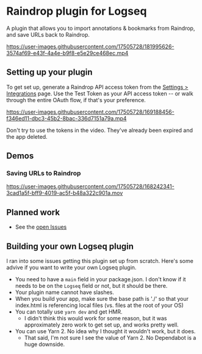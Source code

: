 # Raindrop plugin for Logseq

A plugin that allows you to import annotations & bookmarks from Raindrop, and save URLs back to Raindrop.

https://user-images.githubusercontent.com/17505728/181995626-3574af69-e43f-4a4e-b9f8-e5e29ce468ec.mp4

## Setting up your plugin

To get set up, generate a Raindrop API access token from the [Settings >
Integrations](https://app.raindrop.io/settings/integrations) page. Use the Test
Token as your API access token -- or walk through the entire OAuth flow, if
that's your preference.

https://user-images.githubusercontent.com/17505728/169188456-f346ed11-dbc3-45b2-8bac-336d7151a79a.mp4

Don't try to use the tokens in the video. They've already been expired and the app deleted.

## Demos

### Saving URLs to Raindrop

https://user-images.githubusercontent.com/17505728/168242341-3cad1a5f-bff9-4019-ac5f-b48a322c901a.mov

## Planned work

- See the [open Issues](https://github.com/phildenhoff/logseq-raindrop/issues)

## Building your own Logseq plugin

I ran into some issues getting this plugin set up from scratch. Here's some
advive if you want to write your own Logseq plugin.

- You need to have a `main` field in your package.json. I don't know if it
  needs to be on the `Logseq` field or not, but it should be there.
- Your plugin name cannot have slashes.
- When you build your app, make sure the base path is './' so that your
  index.html is referencing local files (vs. files at the root of your OS)
- You can totally use `yarn dev` and get HMR.
  - I didn't think this would work for some reason, but it was approximately
    zero work to get set up, and works pretty well.
- You can use Yarn 2. No idea why I thought it wouldn't work, but it does.
  - That said, I'm not sure I see the value of Yarn 2. No Dependabot is a huge
    downside.
